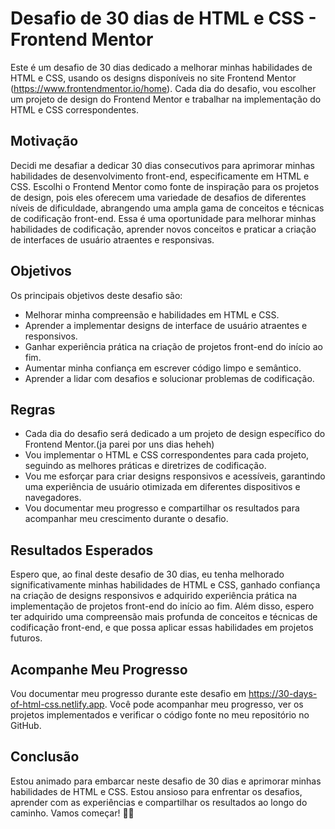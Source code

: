 # Desafio de 30 dias de HTML e CSS - Frontend Mentor
Este é um desafio de 30 dias dedicado a melhorar minhas habilidades de HTML e CSS, usando os designs disponíveis no site Frontend Mentor (https://www.frontendmentor.io/home). Cada dia do desafio, vou escolher um projeto de design do Frontend Mentor e trabalhar na implementação do HTML e CSS correspondentes.

## Motivação
Decidi me desafiar a dedicar 30 dias consecutivos para aprimorar minhas habilidades de desenvolvimento front-end, especificamente em HTML e CSS. Escolhi o Frontend Mentor como fonte de inspiração para os projetos de design, pois eles oferecem uma variedade de desafios de diferentes níveis de dificuldade, abrangendo uma ampla gama de conceitos e técnicas de codificação front-end. Essa é uma oportunidade para melhorar minhas habilidades de codificação, aprender novos conceitos e praticar a criação de interfaces de usuário atraentes e responsivas.

## Objetivos
Os principais objetivos deste desafio são:

- Melhorar minha compreensão e habilidades em HTML e CSS.
- Aprender a implementar designs de interface de usuário atraentes e responsivos.
- Ganhar experiência prática na criação de projetos front-end do início ao fim.
- Aumentar minha confiança em escrever código limpo e semântico.
- Aprender a lidar com desafios e solucionar problemas de codificação.
## Regras
- Cada dia do desafio será dedicado a um projeto de design específico do Frontend Mentor.(ja parei por uns dias heheh)
- Vou implementar o HTML e CSS correspondentes para cada projeto, seguindo as melhores práticas e diretrizes de codificação.
- Vou me esforçar para criar designs responsivos e acessíveis, garantindo uma experiência de usuário otimizada em diferentes dispositivos e navegadores.
- Vou documentar meu progresso e compartilhar os resultados para acompanhar meu crescimento durante o desafio.
## Resultados Esperados
Espero que, ao final deste desafio de 30 dias, eu tenha melhorado significativamente minhas habilidades de HTML e CSS, ganhado confiança na criação de designs responsivos e adquirido experiência prática na implementação de projetos front-end do início ao fim. Além disso, espero ter adquirido uma compreensão mais profunda de conceitos e técnicas de codificação front-end, e que possa aplicar essas habilidades em projetos futuros.

## Acompanhe Meu Progresso
Vou documentar meu progresso durante este desafio em https://30-days-of-html-css.netlify.app. Você pode acompanhar meu progresso, ver os projetos implementados e verificar o código fonte no meu repositório no GitHub.

## Conclusão
Estou animado para embarcar neste desafio de 30 dias e aprimorar minhas habilidades de HTML e CSS. Estou ansioso para enfrentar os desafios, aprender com as experiências e compartilhar os resultados ao longo do caminho. Vamos começar! 💪🚀